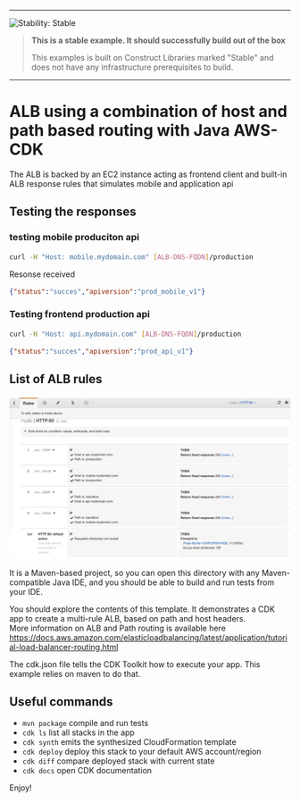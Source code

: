 <!--BEGIN STABILITY BANNER-->
---

![Stability: Stable](https://img.shields.io/badge/stability-Stable-success.svg?style=for-the-badge)

> **This is a stable example. It should successfully build out of the box**
>
> This examples is built on Construct Libraries marked "Stable" and does not have any infrastructure prerequisites to build.

---
<!--END STABILITY BANNER-->

# ALB using a combination of host and path based routing with Java AWS-CDK 
The ALB is backed by an EC2 instance acting as frontend client and built-in ALB response rules that simulates mobile and application api

## Testing the responses
### testing mobile produciton api
``` bash 
curl -H "Host: mobile.mydomain.com" [ALB-DNS-FQDN]/production
```
Resonse received
```json
{"status":"succes","apiversion":"prod_mobile_v1"}
```

### Testing frontend production api
``` bash 
curl -H "Host: api.mydomain.com" [ALB-DNS-FQDN]/production
```

```json
{"status":"succes","apiversion":"prod_api_v1"}
```

## List of ALB rules
![alt text](imgs/screenshot.png "screenshot of resulting rule")


It is a Maven-based project, so you can open this directory with any Maven-compatible Java IDE, and you should be able to build and run tests from your IDE.

You should explore the contents of this template. It demonstrates a CDK app to create a multi-rule ALB, based on path and host headers.  
More information on ALB and Path routing is available here https://docs.aws.amazon.com/elasticloadbalancing/latest/application/tutorial-load-balancer-routing.html

The cdk.json file tells the CDK Toolkit how to execute your app. This example relies on maven to do that.

## Useful commands

 * `mvn package`     compile and run tests
 * `cdk ls`          list all stacks in the app
 * `cdk synth`       emits the synthesized CloudFormation template
 * `cdk deploy`      deploy this stack to your default AWS account/region
 * `cdk diff`        compare deployed stack with current state
 * `cdk docs`        open CDK documentation

Enjoy!
